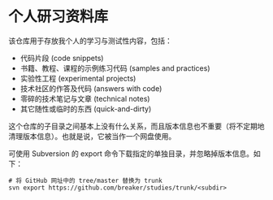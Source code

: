 # 个人研习资料库

该仓库用于存放我个人的学习与测试性内容，包括：

* 代码片段 (code snippets)
* 书籍、教程、课程的示例练习代码 (samples and practices)
* 实验性工程 (experimental projects)
* 技术社区的作答及代码 (answers with code)
* 零碎的技术笔记与文章 (technical notes)
* 其它随性或临时的东西 (quick-and-dirty)

这个仓库的子目录之间基本上没有什么关系，而且版本信息也不重要（将不定期地清理版本信息）。也就是说，它被当作一个网盘使用。

可使用 Subversion 的 export 命令下载指定的单独目录，并忽略掉版本信息。如下：

```
# 将 GitHub 网址中的 tree/master 替换为 trunk
svn export https://github.com/breaker/studies/trunk/<subdir>
```
